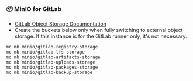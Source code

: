 ### 📦 MinIO for GitLab
- [GitLab Object Storage Documentation](https://docs.gitlab.com/charts/advanced/external-object-storage/minio.html)
- Create the buckets below only when fully switching to external object storage. If this instance is for the GitLab runner only, it's not necessary.

```shell
mc mb minio/gitlab-registry-storage
mc mb minio/gitlab-lfs-storage
mc mb minio/gitlab-artifacts-storage
mc mb minio/gitlab-uploads-storage
mc mb minio/gitlab-packages-storage
mc mb minio/gitlab-backup-storage
```
